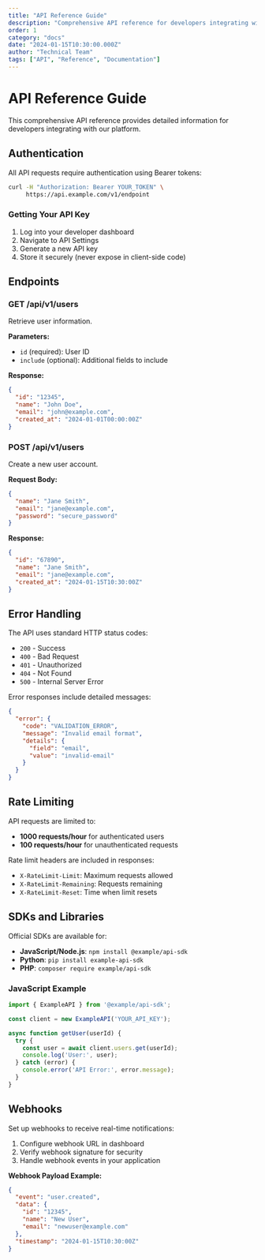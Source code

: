 ```yaml
---
title: "API Reference Guide"
description: "Comprehensive API reference for developers integrating with our platform"
order: 1
category: "docs"
date: "2024-01-15T10:30:00.000Z"
author: "Technical Team"
tags: ["API", "Reference", "Documentation"]
---
```


# API Reference Guide

This comprehensive API reference provides detailed information for developers integrating with our platform.

## Authentication

All API requests require authentication using Bearer tokens:

```bash
curl -H "Authorization: Bearer YOUR_TOKEN" \
     https://api.example.com/v1/endpoint
```

### Getting Your API Key

1. Log into your developer dashboard
2. Navigate to API Settings
3. Generate a new API key
4. Store it securely (never expose in client-side code)

## Endpoints

### GET /api/v1/users

Retrieve user information.

**Parameters:**
- `id` (required): User ID
- `include` (optional): Additional fields to include

**Response:**
```json
{
  "id": "12345",
  "name": "John Doe",
  "email": "john@example.com",
  "created_at": "2024-01-01T00:00:00Z"
}
```

### POST /api/v1/users

Create a new user account.

**Request Body:**
```json
{
  "name": "Jane Smith",
  "email": "jane@example.com",
  "password": "secure_password"
}
```

**Response:**
```json
{
  "id": "67890",
  "name": "Jane Smith",
  "email": "jane@example.com",
  "created_at": "2024-01-15T10:30:00Z"
}
```

## Error Handling

The API uses standard HTTP status codes:

- `200` - Success
- `400` - Bad Request
- `401` - Unauthorized
- `404` - Not Found
- `500` - Internal Server Error

Error responses include detailed messages:

```json
{
  "error": {
    "code": "VALIDATION_ERROR",
    "message": "Invalid email format",
    "details": {
      "field": "email",
      "value": "invalid-email"
    }
  }
}
```

## Rate Limiting

API requests are limited to:
- **1000 requests/hour** for authenticated users
- **100 requests/hour** for unauthenticated requests

Rate limit headers are included in responses:
- `X-RateLimit-Limit`: Maximum requests allowed
- `X-RateLimit-Remaining`: Requests remaining
- `X-RateLimit-Reset`: Time when limit resets

## SDKs and Libraries

Official SDKs are available for:
- **JavaScript/Node.js**: `npm install @example/api-sdk`
- **Python**: `pip install example-api-sdk`
- **PHP**: `composer require example/api-sdk`

### JavaScript Example

```javascript
import { ExampleAPI } from '@example/api-sdk';

const client = new ExampleAPI('YOUR_API_KEY');

async function getUser(userId) {
  try {
    const user = await client.users.get(userId);
    console.log('User:', user);
  } catch (error) {
    console.error('API Error:', error.message);
  }
}
```

## Webhooks

Set up webhooks to receive real-time notifications:

1. Configure webhook URL in dashboard
2. Verify webhook signature for security
3. Handle webhook events in your application

**Webhook Payload Example:**
```json
{
  "event": "user.created",
  "data": {
    "id": "12345",
    "name": "New User",
    "email": "newuser@example.com"
  },
  "timestamp": "2024-01-15T10:30:00Z"
}
```
